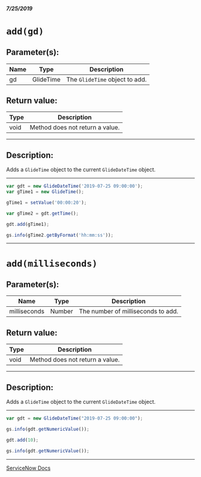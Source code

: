 ##### 7/25/2019
# `add(gd)`

## Parameter(s):
| Name | Type | Description |
|---|---|---|
| gd | GlideTime | The `GlideTime` object to add. |

## Return value:
| Type | Description |
|---|---|
| void | Method does not return a value. |

---

## Description:
Adds a `GlideTime` object to the current `GlideDateTime` object.

---

```js
var gdt = new GlideDateTime('2019-07-25 09:00:00');
var gTime1 = new GlideTime();

gTime1 = setValue('00:00:20');

var gTime2 = gdt.getTime();

gdt.add(gTime1);

gs.info(gTime2.getByFormat('hh:mm:ss'));
```

---

# `add(milliseconds)`

## Parameter(s):
| Name | Type | Description |
|---|---|---|
| milliseconds | Number | The number of milliseconds to add. |

## Return value:
| Type | Description |
|---|---|
| void | Method does not return a value. |

---

## Description:
Adds a `GlideTime` object to the current `GlideDateTime` object.

---

```js
var gdt = new GlideDateTime("2019-07-25 09:00:00");

gs.info(gdt.getNumericValue());

gdt.add(10);

gs.info(gdt.getNumericValue());
```

---

[ServiceNow Docs](https://developer.servicenow.com/app.do#!/api_doc?v=madrid&id=r_ScopedGlideDateSubtract_GlideDate_GlideDate)